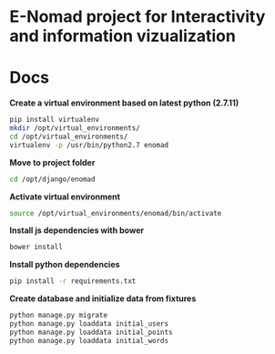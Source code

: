 E-Nomad project for Interactivity and information vizualization
==========

Docs
==========
**Create a virtual environment based on latest python (2.7.11)**
```bash
pip install virtualenv
mkdir /opt/virtual_environments/
cd /opt/virtual_environments/
virtualenv -p /usr/bin/python2.7 enomad 
```
**Move to project folder**
```bash
cd /opt/django/enomad
```
**Activate virtual environment**
```bash
source /opt/virtual_environments/enomad/bin/activate
```
**Install js dependencies with bower**
```bash
bower install
```
**Install python dependencies**
```bash
pip install -r requirements.txt
```
**Create database and initialize data from fixtures**
```bash
python manage.py migrate
python manage.py loaddata initial_users
python manage.py loaddata initial_points
python manage.py loaddata initial_words
```

